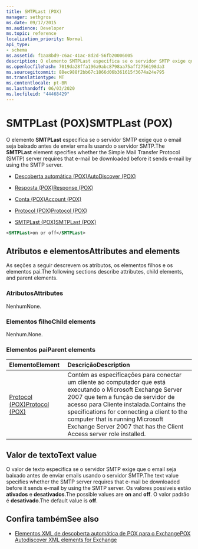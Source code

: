 ```yaml
---
title: SMTPLast (POX)
manager: sethgros
ms.date: 09/17/2015
ms.audience: Developer
ms.topic: reference
localization_priority: Normal
api_type:
- schema
ms.assetid: f1aa8bd9-c6ac-41ac-8d2d-56fb20006005
description: O elemento SMTPLast especifica se o servidor SMTP exige que o email seja baixado antes de enviar emails usando o servidor SMTP.
ms.openlocfilehash: 7019da28ffa196a9abc8798aa75aff2756198da3
ms.sourcegitcommit: 88ec988f2bb67c1866d06b361615f3674a24e795
ms.translationtype: MT
ms.contentlocale: pt-BR
ms.lasthandoff: 06/03/2020
ms.locfileid: "44468429"
---
```

# <a name="smtplast-pox"></a><span data-ttu-id="53639-103">SMTPLast (POX)</span><span class="sxs-lookup"><span data-stu-id="53639-103">SMTPLast (POX)</span></span>

<span data-ttu-id="53639-104">O elemento **SMTPLast** especifica se o servidor SMTP exige que o email seja baixado antes de enviar emails usando o servidor SMTP.</span><span class="sxs-lookup"><span data-stu-id="53639-104">The **SMTPLast** element specifies whether the Simple Mail Transfer Protocol (SMTP) server requires that e-mail be downloaded before it sends e-mail by using the SMTP server.</span></span> 
  
- [<span data-ttu-id="53639-105">Descoberta automática (POX)</span><span class="sxs-lookup"><span data-stu-id="53639-105">AutoDiscover (POX)</span></span>](autodiscover-pox.md)
  
- [<span data-ttu-id="53639-106">Resposta (POX)</span><span class="sxs-lookup"><span data-stu-id="53639-106">Response (POX)</span></span>](response-pox.md)
  
- [<span data-ttu-id="53639-107">Conta (POX)</span><span class="sxs-lookup"><span data-stu-id="53639-107">Account (POX)</span></span>](account-pox.md)
  
- [<span data-ttu-id="53639-108">Protocol (POX)</span><span class="sxs-lookup"><span data-stu-id="53639-108">Protocol (POX)</span></span>](protocol-pox.md)
  
- [<span data-ttu-id="53639-109">SMTPLast (POX)</span><span class="sxs-lookup"><span data-stu-id="53639-109">SMTPLast (POX)</span></span>](smtplast-pox.md)
  
```xml
<SMTPLast>on or off</SMTPLast>
```

## <a name="attributes-and-elements"></a><span data-ttu-id="53639-110">Atributos e elementos</span><span class="sxs-lookup"><span data-stu-id="53639-110">Attributes and elements</span></span>

<span data-ttu-id="53639-111">As seções a seguir descrevem os atributos, os elementos filhos e os elementos pai.</span><span class="sxs-lookup"><span data-stu-id="53639-111">The following sections describe attributes, child elements, and parent elements.</span></span>
  
### <a name="attributes"></a><span data-ttu-id="53639-112">Atributos</span><span class="sxs-lookup"><span data-stu-id="53639-112">Attributes</span></span>

<span data-ttu-id="53639-113">Nenhum</span><span class="sxs-lookup"><span data-stu-id="53639-113">None.</span></span>
  
### <a name="child-elements"></a><span data-ttu-id="53639-114">Elementos filho</span><span class="sxs-lookup"><span data-stu-id="53639-114">Child elements</span></span>

<span data-ttu-id="53639-115">Nenhum.</span><span class="sxs-lookup"><span data-stu-id="53639-115">None.</span></span>
  
### <a name="parent-elements"></a><span data-ttu-id="53639-116">Elementos pai</span><span class="sxs-lookup"><span data-stu-id="53639-116">Parent elements</span></span>

|<span data-ttu-id="53639-117">**Elemento**</span><span class="sxs-lookup"><span data-stu-id="53639-117">**Element**</span></span>|<span data-ttu-id="53639-118">**Descrição**</span><span class="sxs-lookup"><span data-stu-id="53639-118">**Description**</span></span>|
|:-----|:-----|
|[<span data-ttu-id="53639-119">Protocol (POX)</span><span class="sxs-lookup"><span data-stu-id="53639-119">Protocol (POX)</span></span>](protocol-pox.md) <br/> |<span data-ttu-id="53639-120">Contém as especificações para conectar um cliente ao computador que está executando o Microsoft Exchange Server 2007 que tem a função de servidor de acesso para Cliente instalada.</span><span class="sxs-lookup"><span data-stu-id="53639-120">Contains the specifications for connecting a client to the computer that is running Microsoft Exchange Server 2007 that has the Client Access server role installed.</span></span>  <br/> |
   
## <a name="text-value"></a><span data-ttu-id="53639-121">Valor de texto</span><span class="sxs-lookup"><span data-stu-id="53639-121">Text value</span></span>

<span data-ttu-id="53639-122">O valor de texto especifica se o servidor SMTP exige que o email seja baixado antes de enviar emails usando o servidor SMTP.</span><span class="sxs-lookup"><span data-stu-id="53639-122">The text value specifies whether the SMTP server requires that e-mail be downloaded before it sends e-mail by using the SMTP server.</span></span> <span data-ttu-id="53639-123">Os valores possíveis estão **ativados** e **desativados**.</span><span class="sxs-lookup"><span data-stu-id="53639-123">The possible values are **on** and **off**.</span></span> <span data-ttu-id="53639-124">O valor padrão é **desativado**.</span><span class="sxs-lookup"><span data-stu-id="53639-124">The default value is **off**.</span></span>
  
## <a name="see-also"></a><span data-ttu-id="53639-125">Confira também</span><span class="sxs-lookup"><span data-stu-id="53639-125">See also</span></span>

- [<span data-ttu-id="53639-126">Elementos XML de descoberta automática de POX para o Exchange</span><span class="sxs-lookup"><span data-stu-id="53639-126">POX Autodiscover XML elements for Exchange</span></span>](pox-autodiscover-xml-elements-for-exchange.md)

